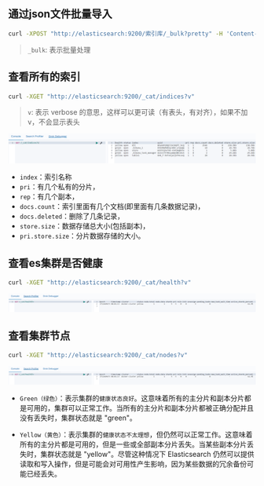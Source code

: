 ## 通过json文件批量导入

```bash
curl -XPOST "http://elasticsearch:9200/索引库/_bulk?pretty" -H 'Content-Type: application/json' --data-binary "@accounts.json"
```

> `_bulk`: 表示批量处理

## 查看所有的索引
```bash
curl -XGET "http://elasticsearch:9200/_cat/indices?v"
```
> `v`: 表示 verbose 的意思，这样可以更可读（有表头，有对齐），如果不加v，不会显示表头

![](./img/3-1.png)

- `index`：索引名称
- `pri`：有几个私有的分片，
- `rep`：有几个副本，
- `docs.count`：索引里面有几个文档(即里面有几条数据记录)，
- `docs.deleted`：删除了几条记录，
- `store.size`：数据存储总大小(包括副本)，
- `pri.store.size`：分片数据存储的大小。

## 查看es集群是否健康
```bash
curl -XGET "http://elasticsearch:9200/_cat/health?v"
```
![](./img/3-2.png)

## 查看集群节点
```bash
curl -XGET "http://elasticsearch:9200/_cat/nodes?v"
```

![](./img/3-2.png)

- `Green（绿色）`：表示集群的`健康状态良好`。这意味着所有的主分片和副本分片都是可用的，集群可以正常工作。当所有的主分片和副本分片都被正确分配并且没有丢失时，集群状态就是 "green"。

- `Yellow（黄色）`：表示集群的`健康状态不太理想`，但仍然可以正常工作。这意味着所有的主分片都是可用的，但是一些或全部副本分片丢失。当某些副本分片丢失时，集群状态就是 "yellow"。尽管这种情况下 Elasticsearch 仍然可以提供读取和写入操作，但是可能会对可用性产生影响，因为某些数据的冗余备份可能已经丢失。
